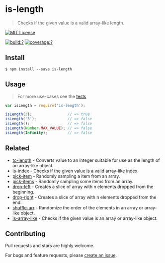# is-length

> Checks if the given value is a valid array-like length.

[![MIT License](https://img.shields.io/badge/license-MIT_License-green.svg?style=flat-square)](https://github.com/bubkoo/is-length/blob/master/LICENSE)

[![build:?](https://img.shields.io/travis/bubkoo/is-length/master.svg?style=flat-square)](https://travis-ci.org/bubkoo/is-length)
[![coverage:?](https://img.shields.io/coveralls/bubkoo/is-length/master.svg?style=flat-square)](https://coveralls.io/github/bubkoo/is-length)


## Install

```
$ npm install --save is-length 
```


## Usage

> For more use-cases see the [tests](https://github.com/bubkoo/is-length/blob/master/test/spec/index.js)

```js
var isLength = require('is-length');

isLength(3);                // => true
isLength('3');              // => false
isLength();                 // => false
isLength(Number.MAX_VALUE); // => false
isLength(Infinity);         // => false
```

## Related

- [to-length](https://github.com/bubkoo/to-length) - Converts value to an integer suitable for use as the length of an array-like object.
- [is-index](https://github.com/bubkoo/is-index) - Checks if the given value is a valid array-like index.
- [pick-item](https://github.com/bubkoo/pick-item) - Randomly sampling a item from an array.
- [pick-items](https://github.com/bubkoo/pick-items) - Randomly sampling some items from an array. 
- [drop-left](https://github.com/bubkoo/drop-left) - Creates a slice of array with n elements dropped from the beginning.
- [drop-right](https://github.com/bubkoo/drop-right) - Creates a slice of array with n elements dropped from the end.
- [shuffle-arr](https://github.com/bubkoo/shuffle-arr) - Randomize the order of the elements in an array or array-like object. 
- [is-array-like](https://github.com/bubkoo/is-array-like) - Checks if the given value is an array or array-like object.


## Contributing

Pull requests and stars are highly welcome.

For bugs and feature requests, please [create an issue](https://github.com/bubkoo/is-length/issues/new).
